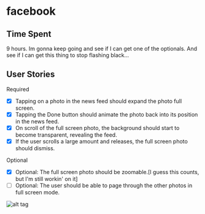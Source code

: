 facebook
========

Time Spent
-
9 hours. Im gonna keep going and see if I can get one of the optionals. And see if I can get this thing to stop flashing black...


User Stories
-
  
Required
  * [x] Tapping on a photo in the news feed should expand the photo full screen.
  * [x] Tapping the Done button should animate the photo back into its position in the news feed.
  * [x] On scroll of the full screen photo, the background should start to become transparent, revealing the feed.
  * [x] If the user scrolls a large amount and releases, the full screen photo should dismiss.
  
Optional
  * [x] Optional: The full screen photo should be zoomable.[I guess this counts, but I'm still workin' on it]
  * [ ] Optional: The user should be able to page through the other photos in full screen mode.

![alt tag](facebookgif.gif)
